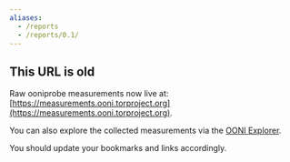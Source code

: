 ```yaml
---
aliases:
  - /reports
  - /reports/0.1/
---
```


## This URL is old

Raw ooniprobe measurements now live at:
[https://measurements.ooni.torproject.org](https://measurements.ooni.torproject.org).

You can also explore the collected measurements via the [OONI
Explorer](https://explorer.ooni.torproject.org/).

You should update your bookmarks and links accordingly.
